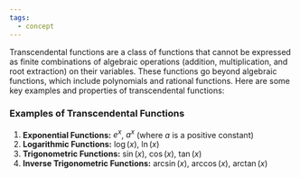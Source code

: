 ```yaml
---
tags:
  - concept
---
```

Transcendental functions are a class of functions that cannot be expressed as finite combinations of algebraic operations (addition, multiplication, and root extraction) on their variables. These functions go beyond algebraic functions, which include polynomials and rational functions. Here are some key examples and properties of transcendental functions:

### Examples of Transcendental Functions
1. **Exponential Functions:** $e^x$, $a^x$ (where $a$ is a positive constant)
2. **Logarithmic Functions:** $\log(x)$, $\ln(x)$
3. **Trigonometric Functions:** $\sin(x)$, $\cos(x)$, $\tan(x)$
4. **Inverse Trigonometric Functions:** $\arcsin(x)$, $\arccos(x)$, $\arctan(x)$




